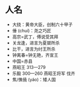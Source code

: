 # 人名
* 大挠：黄帝大臣，创制六十甲子
* 倕 (chuí)：尧之巧匠
* 高宗=武丁，傅说受其拜
* 关龙逢，进言为夏桀所杀
* 比干，进言为纣王所杀
* 钟离春=钟无艳，齐宣王
* 中国=赤县
* 燕昭王 313—279
* 乐毅 300—260 燕昭王将军 伐齐
* 焦/僬僥 (yáo)：矮人国